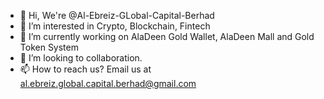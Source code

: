 - 👋 Hi, We're @Al-Ebreiz-GLobal-Capital-Berhad
- 👀 I’m interested in Crypto, Blockchain, Fintech
- 🌱 I’m currently working on AlaDeen Gold Wallet, AlaDeen Mall and Gold Token System 
- 💞️ I’m looking to collaboration.
- 📫 How to reach us? Email us at al.ebreiz.global.capital.berhad@gmail.com

<!---
Al-Ebreiz/Al-Ebreiz is a ✨ special ✨ repository because its `README.md` (this file) appears on your GitHub profile.
You can click the Preview link to take a look at your changes.
--->
